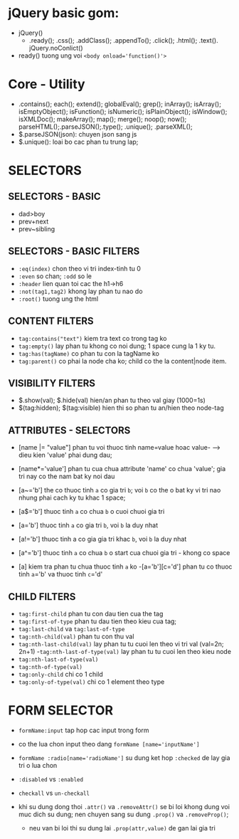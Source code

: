# jQuery basic gom:

- jQuery()
  - .ready(); .css(); .addClass(); .appendTo(); .click(); .html(); .text(). jQuery.noConlict()
- ready() tuong ung voi `<body onload='function()'>`

# Core - Utility

- .contains(); each(); extend(); globalEval(); grep(); inArray(); isArray(); isEmptyObject(); isFunction(); isNumeric(); isPlainObject(); isWindow(); isXMLDoc(); makeArray(); map(); merge(); noop(); now(); parseHTML();.parseJSON();.type(); .unique(); .parseXML();
- $.parseJSON(json): chuyen json sang js
- $.unique(): loai bo cac phan tu trung lap;

# SELECTORS

## SELECTORS - BASIC

- dad>boy
- prev+next
- prev~sibling

## SELECTORS - BASIC FILTERS

- `:eq(index)` chon theo vi tri index-tinh tu 0
- `:even` so chan; `:odd` so le
- `:header` lien quan toi cac the h1->h6
- `:not(tag1,tag2)` khong lay phan tu nao do
- `:root()` tuong ung the html

## CONTENT FILTERS

- `tag:contains("text")` kiem tra text co trong tag ko
- `tag:empty()` lay phan tu khong co noi dung; 1 space cung la 1 ky tu.
- `tag:has(tagName)` co phan tu con la tagName ko
- `tag:parent()` co phai la node cha ko; child co the la content|node item.

## VISIBILITY FILTERS

- $.show(val); $.hide(val) hien/an phan tu theo val giay (1000=1s)
- $(tag:hidden); $(tag:visible) hien thi so phan tu an/hien theo node-tag

## ATTRIBUTES - SELECTORS

- [name |= "value"] phan tu voi thuoc tinh name=value hoac value- --> dieu kien 'value' phai dung dau;

- [name*='value'] phan tu cua chua attribute 'name' co chua 'value'; gia tri nay co the nam bat ky noi dau
- [a~='b'] the co thuoc tinh `a` co gia tri `b`; voi `b` co the o bat ky vi tri nao nhung phai cach ky tu khac 1 space;
- [a$='b'] thuoc tinh `a` co chua `b` o cuoi chuoi gia tri
- [a='b'] thuoc tinh `a` co gia tri `b`, voi `b` la duy nhat
- [a!='b'] thuoc tinh a co gia gia tri khac `b`, voi `b` la duy nhat
- [a^='b'] thuoc tinh `a` co chua `b` o start cua chuoi gia tri - khong co space
- [a] kiem tra phan tu chua thuoc tinh `a` ko -[a='b'][c='d'] phan tu co thuoc tinh `a`='b' va thuoc tinh `c`='d'

## CHILD FILTERS

- `tag:first-child` phan tu con dau tien cua the tag
- `tag:first-of-type` phan tu dau tien theo kieu cua tag;
- `tag:last-child` va `tag:last-of-type`
- `tag:nth-child(val)` phan tu con thu val
- `tag:nth-last-child(val)` lay phan tu tu cuoi len theo vi tri val (val=2n; 2n+1) -`tag:nth-last-of-type(val)` lay phan tu tu cuoi len theo kieu node
- `tag:nth-last-of-type(val)`
- `tag:nth-of-type(val)`
- `tag:only-child` chi co 1 child
- `tag:only-of-type(val)` chi co 1 element theo type

# FORM SELECTOR

- `formName:input` tap hop cac input trong form

- co the lua chon input theo dang `formName [name='inputName']`
- `formName :radio[name='radioName']` su dung ket hop `:checked` de lay gia tri o lua chon
- `:disabled` vs `:enabled`
- `checkall` vs `un-checkall`
- khi su dung dong thoi `.attr()` va `.removeAttr()` se bi loi khong dung voi muc dich su dung; nen chuyen sang su dung `.prop()` va `.removeProp()`;
  - neu van bi loi thi su dung lai `.prop(attr,value)` de gan lai gia tri
